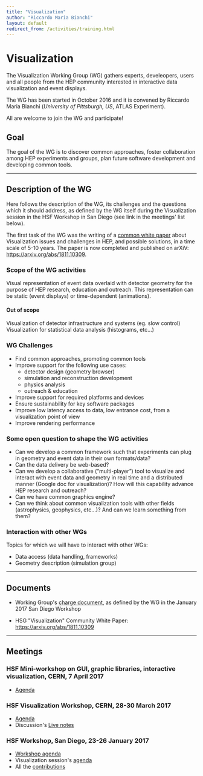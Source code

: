 ```yaml
---
title: "Visualization"
author: "Riccardo Maria Bianchi"
layout: default
redirect_from: /activities/training.html
---
```


# Visualization

The Visualization Working Group (WG) gathers experts, develeopers, users and all people from the HEP community interested in interactive data visualization and event displays. 

The WG has been started in October 2016 and it is convened by Riccardo Maria Bianchi (*University of Pittsburgh, US*, ATLAS Experiment). 

All are welcome to join the WG and participate!

## Goal

The goal of the WG is to discover common approaches, foster collaboration among HEP experiments and groups, plan future software development and developing common tools. 

----

## Description of the WG

Here follows the description of the WG, its challenges and the questions which it should address, as defined by the WG itself during the Visualization session in the HSF Workshop in San Diego (see link in the meetings' list below).

The first task of the WG was the writing of a [common white paper](http://hepsoftwarefoundation.org/activities/cwp.html) about Visualization issues and challenges in HEP, and possible solutions, in a time scale of 5-10 years. The paper is now completed and published on arXiV: <https://arxiv.org/abs/1811.10309>.


### Scope of the WG activities

Visual representation of event data overlaid with detector geometry for the purpose of  HEP research, education and outreach. This representation can be static (event displays) or time-dependent (animations).

#### Out of scope

Visualization of detector infrastructure and systems (eg. slow control)
Visualization for statistical data analysis (histograms, etc…)

### WG Challenges

* Find common approaches, promoting common tools
* Improve support for the following use cases:
    * detector design (geometry browser)
    * simulation and reconstruction development
    * physics analysis
    * outreach & education
* Improve support for required platforms and devices
* Ensure sustainability for key software packages
* Improve low latency access to data, low entrance cost, from a visualization point of view
* Improve rendering performance

### Some open question to shape the WG activities

* Can we develop a common framework such that experiments can plug in geometry and event data in their own formats/data?
* Can the data delivery be web-based?
* Can we develop a collaborative (“multi-player”) tool to visualize and interact with event data and geometry in real time and a distributed manner (Google doc for visualization)? How will this capability advance HEP research and outreach?
* Can we have common graphics engine?
* Can we think about common visualization tools with other fields (astrophysics, geophysics, etc…)? And can we learn something from them?

### Interaction with other WGs

Topics for which we will have to interact with other WGs:

*	Data access (data  handling, frameworks)
*	Geometry description (simulation group)

----

## Documents

* Working Group's [charge document](https://docs.google.com/document/d/1ZXiMMmmAj1lwQIuvDc2UM4Jx6-hh1iamIw79DXguLIM/edit), as defined by the WG in the January 2017 San Diego Workshop

* HSG "Visualization" Community White Paper: <https://arxiv.org/abs/1811.10309>

----

## Meetings

### HSF Mini-workshop on GUI, graphic libraries, interactive visualization, CERN, 7 April 2017

* [Agenda](https://indico.cern.ch/event/628675/)

### HSF Visualization Workshop, CERN, 28-30 March 2017

* [Agenda](https://indico.cern.ch/event/617054/)
* Discussion's [Live notes](https://indico.cern.ch/event/617054/contributions/2526122/attachments/1436308/2208777/go)

### HSF Workshop, San Diego, 23-26 January 2017

* [Workshop agenda](https://indico.cern.ch/event/570249/)
* Visualization session's [agenda](https://indico.cern.ch/event/570249/sessions/217071/#20170125)
* All the [contributions](https://indico.cern.ch/event/570249/contributions/2450053/)
